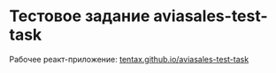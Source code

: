# Тестовое задание aviasales-test-task

Рабочее реакт-приложение: [tentax.github.io/aviasales-test-task](https://tentax.github.io/aviasales-test-task/)